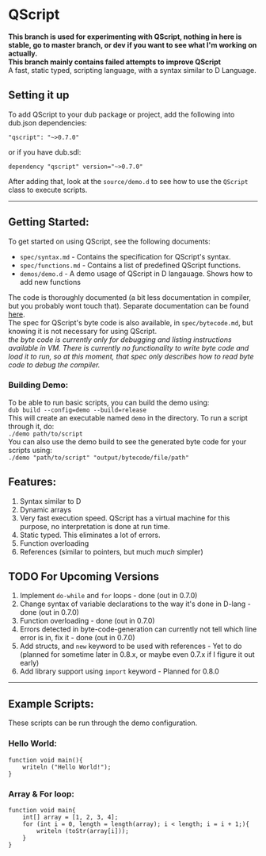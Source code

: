 # QScript
**This branch is used for experimenting with QScript, nothing in here is stable, go to master branch, or dev if you want to see what I'm working on actually.**  
**This branch mainly contains failed attempts to improve QScript**  
A fast, static typed, scripting language, with a syntax similar to D Language.
## Setting it up
To add QScript to your dub package or project, add the following into dub.json dependencies:
```
"qscript": "~>0.7.0"
```
or if you have dub.sdl:
```
dependency "qscript" version="~>0.7.0"
```
After adding that, look at the `source/demo.d` to see how to use the `QScript` class to execute scripts.

---

## Getting Started:
To get started on using QScript, see the following documents:

* `spec/syntax.md`		- Contains the specification for QScript's syntax.
* `spec/functions.md`	- Contains a list of predefined QScript functions.
* `demos/demo.d`		- A demo usage of QScript in D langauage. Shows how to add new functions

The code is thoroughly documented (a bit less documentation in compiler, but you probably wont touch that). Separate documentation can be found [here](https://qscript.dpldocs.info/).  
The spec for QScript's byte code is also available, in `spec/bytecode.md`, but knowing it is not necessary for using QScript.  
_the byte code is currently only for debugging and listing instructions available in VM. There is currently no functionality to write byte code and load it to run, so at this moment, that spec only describes how to read byte code to debug the compiler._

### Building Demo:
To be able to run basic scripts, you can build the demo using:  
`dub build --config=demo --build=release`  
This will create an executable named `demo` in the directory. To run a script through it, do:  
`./demo path/to/script`  
You can also use the demo build to see the generated byte code for your scripts using:  
`./demo "path/to/script" "output/bytecode/file/path"`

## Features:
1. Syntax similar to D
2. Dynamic arrays
3. Very fast execution speed. QScript has a virtual machine for this purpose, no interpretation is done at run time.
4. Static typed. This eliminates a lot of errors.
5. Function overloading
6. References (similar to pointers, but much _much_ simpler)

## TODO For Upcoming Versions
1. Implement `do-while` and `for` loops - done (out in 0.7.0)
2. Change syntax of variable declarations to the way it's done in D-lang - done (out in 0.7.0)
3. Function overloading - done (out in 0.7.0)
4. Errors detected in byte-code-generation can currently not tell which line error is in, fix it - done (out in 0.7.0)
5. Add structs, and `new` keyword to be used with references - Yet to do (planned for sometime later in 0.8.x, or maybe even 0.7.x if I figure it out early)
6. Add library support using `import` keyword - Planned for 0.8.0

---

## Example Scripts:
These scripts can be run through the demo configuration.
### Hello World:
```
function void main(){
	writeln ("Hello World!");
}
```
### Array & For loop:
```
function void main{
	int[] array = [1, 2, 3, 4];
	for (int i = 0, length = length(array); i < length; i = i + 1;){
		writeln (toStr(array[i]));
	}
}
```
